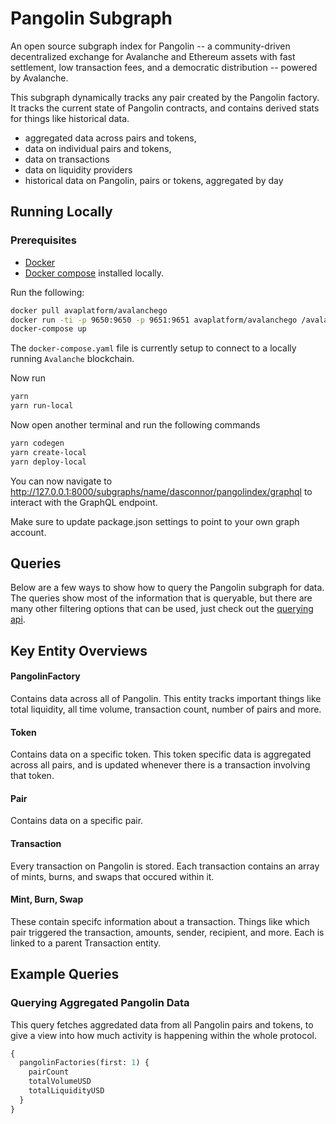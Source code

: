 # Pangolin Subgraph

An open source subgraph index for Pangolin -- a community-driven decentralized exchange for Avalanche and Ethereum assets with fast settlement, low transaction fees, and a democratic distribution -- powered by Avalanche.

This subgraph dynamically tracks any pair created by the Pangolin factory. It tracks the current state of Pangolin contracts, and contains derived stats for things like historical data.

- aggregated data across pairs and tokens,
- data on individual pairs and tokens,
- data on transactions
- data on liquidity providers
- historical data on Pangolin, pairs or tokens, aggregated by day

## Running Locally
### Prerequisites
* [Docker](https://www.docker.com/)
* [Docker compose](https://www.docker.com/) installed locally.

Run the following:
```bash
docker pull avaplatform/avalanchego
docker run -ti -p 9650:9650 -p 9651:9651 avaplatform/avalanchego /avalanchego/build/avalanchego --network-id=fuji --http-host=localhost
docker-compose up
```

The `docker-compose.yaml` file is currently setup to connect to a locally running `Avalanche` blockchain.

Now run
```bash
yarn
yarn run-local
```

Now open another terminal and run the following commands
```bash
yarn codegen
yarn create-local
yarn deploy-local
```
You can now navigate to http://127.0.0.1:8000/subgraphs/name/dasconnor/pangolindex/graphql to interact with the GraphQL endpoint.

Make sure to update package.json settings to point to your own graph account.

## Queries

Below are a few ways to show how to query the Pangolin subgraph for data. The queries show most of the information that is queryable, but there are many other filtering options that can be used, just check out the [querying api](https://thegraph.com/docs/graphql-api). 

## Key Entity Overviews

#### PangolinFactory

Contains data across all of Pangolin. This entity tracks important things like total liquidity, all time volume, transaction count, number of pairs and more.

#### Token

Contains data on a specific token. This token specific data is aggregated across all pairs, and is updated whenever there is a transaction involving that token.

#### Pair

Contains data on a specific pair.

#### Transaction

Every transaction on Pangolin is stored. Each transaction contains an array of mints, burns, and swaps that occured within it.

#### Mint, Burn, Swap

These contain specifc information about a transaction. Things like which pair triggered the transaction, amounts, sender, recipient, and more. Each is linked to a parent Transaction entity.

## Example Queries

### Querying Aggregated Pangolin Data

This query fetches aggredated data from all Pangolin pairs and tokens, to give a view into how much activity is happening within the whole protocol.

```graphql
{
  pangolinFactories(first: 1) {
    pairCount
    totalVolumeUSD
    totalLiquidityUSD
  }
}
```
